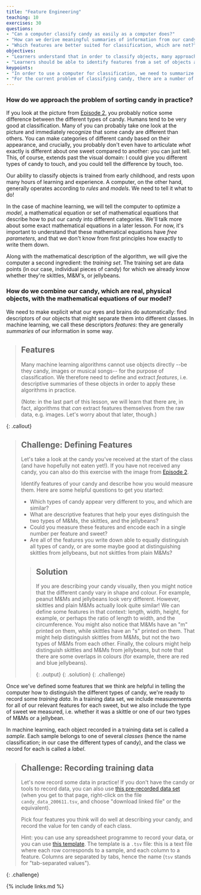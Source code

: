 ```yaml
---
title: "Feature Engineering"
teaching: 10
exercises: 30
questions:
- "Can a computer classify candy as easily as a computer does?"
- "How can we derive meaningful summaries of information from our candy to use in classification?"
- "Which features are better suited for classification, which are not?"
objectives:
- "Learners understand that in order to classify objects, many approaches require well-structured information."
- "Learners should be able to identify features from a set of objects and quantify these features."
keypoints:
- "In order to use a computer for classification, we need to summarize the information our eyes see into a few meaningful numbers that the computer can parse."
- "For the current problem of classifying candy, there are a number of features related to the appearance that may be useful."
---
```


### How do we approach the problem of sorting candy in practice? 

If you look at the picture from [Episode 2](ep2), you probably notice some difference between the different types of candy. Humans tend to be very good at classification. Many of you can probably take one look at the picture and immediately recognize that some candy are different than others. You can make categories of different candy based on their appearance, and crucially, you probably don't even have to articulate *what* exactly is different about one sweet compared to another: you can just tell. This, of course, extends past the visual domain: I could give you different types of candy to touch, and you could tell the difference by touch, too.

Our ability to classify objects is trained from early childhood, and rests upon many hours of learning and experience. 
A computer, on the other hand, generally operates according to *rules* and *models*. We need to tell it what to do!

In the case of machine learning, we will tell the computer to optimize a *model*, a mathematical equation or set of mathematical equations that describe how to put our candy into different categories. We'll talk more about some exact mathematical equations in a later lesson. For now, it's important to understand that these mathematical equations have *free parameters*, and that we don't know from first principles how exactly to write them down. 

Along with the mathematical description of the algorithm, we will give the 
computer a second ingredient: the _training set_. The training set are data points (in our case, individual pieces of candy) for which we already know whether they're skittles, M&M's, or jellybeans.

### How do we combine our candy, which are real, physical objects, with the mathematical equations of our model?

We need to make explicit what our eyes and brains do automatically: find descriptors of our objects that might separate them 
into different classes. In machine learning, we call these descriptors *features*: they are generally _summaries_ of our information 
in some way. 

> ## Features
>
> Many machine learning algorithms cannot use objects directly --be they candy, images or musical songs-- for the 
> purpose of classification. We therefore need to define and extract *features*, i.e. descriptive summaries of these objects 
> in order to apply these algorithms in practice.  
>
> (Note: in the last part of this lesson, we will learn that there are, in fact, algorithms that _can_ extract features 
> themselves from the raw data, e.g. images. Let's worry about that later, though.)
>  
{: .callout}

> ## Challenge: Defining Features
>
> Let's take a look at the candy you've received at the start of the class (and have hopefully not eaten yet!).
> If you have not received any candy, you can also do this exercise with the image from [Episode 2](ep2). 
>
> Identify features of your candy and describe how you would measure them. Here are some helpful questions to get you started:
>
> * Which types of candy appear very different to you, and which are similar? 
> * What are descriptive features that help your eyes distinguish the two types of M&Ms, the skittles, and the jellybeans?
> * Could you measure these features and encode each in a single number per feature and sweet? 
> * Are all of the features you write 
> down able to equally distinguish all types of candy, or are some maybe good at distinguishing skittles from jellybeans, 
> but not skittles from plain M&Ms? 
>
> > ## Solution
> > 
> > If you are describing your candy visually, then you might notice that the different candy vary in shape and 
> > colour. For example, peanut M&Ms and jellybeans look very different. However, skittles and plain M&Ms actually look 
> > quite similar! We can define some features in that context: length, width, height, for example, or perhaps the ratio of 
> > length to width, and the circumference. You might also notice that M&Ms have an "m" printed on them, while skittles 
> > have an "s" printed on them. That might help distinguish skittles from M&Ms, but not the two types of M&Ms from each 
> > other. Finally, the colours might help distinguish skittles and M&Ms from jellybeans, but note that there are some 
> > overlaps in colours (for example, there are red and blue jellybeans).   
> > 
> > {: .output}
> {: .solution}
{: .challenge}

Once we've defined some features that we think are helpful in telling the computer how to distinguish the different 
types of candy, we're ready to record some _training data_. In a training data set, we include measurements for 
all of our relevant features for each sweet, but we also include the type of sweet we measured, i.e. whether it was a 
skittle or one of our two types of M&Ms or a jellybean. 

In machine learning, each object recorded in a training data set is called a *sample*. Each sample belongs to one of 
several *classes* (hence the name classification; in our case the different types of candy), and the class we record 
for each is called a *label*.   

> ## Challenge: Recording training data
> 
> Let's now record some data in practice! If you don't have the candy or tools to record data, you can also 
> use [this pre-recorded data set](candy_data) (when you get to that page, right-click on the file `candy_data_200611.tsv`, 
> and choose "download linked file" or the equivalent).
>
> Pick four features you think will do well at describing your candy, and record the value for ten candy of 
> each class. 
>
> Hint: you can use any spreadsheet programme to record your data, or you can use [this template](candy_template). 
> The template is a `.tsv` file: this is a text file where each row corresponds to a sample, and each column 
> to a feature. Columns are separated by tabs, hence the name (`tsv` stands for "tab-separated values").
>
{: .challenge}



[ep2]: https://huppenkothen.org/machine-learning-tutorial/02-ProblemSetUp/index.html
[candy_data]: https://github.com/dhuppenkothen/machine-learning-tutorial/tree/gh-pages/data 
[candy_template]: https://github.com/AstroHackWeek/AstroHackWeek2018/tree/master/day3_machine_learning


{% include links.md %}
